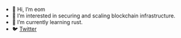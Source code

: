 - 👋 Hi, I’m eom
- 👀 I’m interested in securing and scaling blockchain infrastructure. 
- 🌱 I’m currently learning rust. 
- 🐦 [Twitter](https://twitter.com/eomrust)
